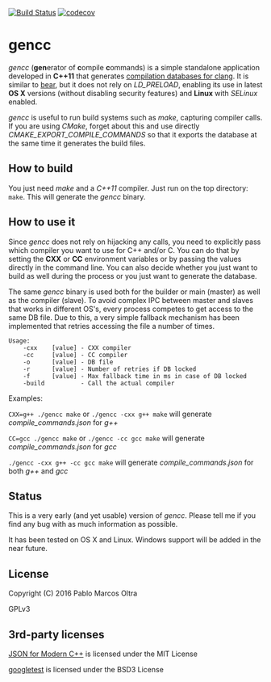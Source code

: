 [![Build Status](https://travis-ci.org/pamarcos/gencc.svg?branch=master)](https://travis-ci.org/pamarcos/gencc)
[![codecov](https://codecov.io/gh/pamarcos/gencc/branch/master/graph/badge.svg)](https://codecov.io/gh/pamarcos/gencc)

# gencc

*gencc* (**gen**erator of **c**ompile **c**ommands) is a simple standalone application developed in **C++11** that generates [compilation databases for clang](http://clang.llvm.org/docs/JSONCompilationDatabase.html). It is similar to [bear](https://github.com/rizsotto/Bear), but it does not rely on *LD_PRELOAD*, enabling its use in latest **OS X** versions (without disabling security features) and **Linux** with *SELinux* enabled.

*gencc* is useful to run build systems such as *make*, capturing compiler calls. If you are using *CMake*, forget about this and use directly *CMAKE\_EXPORT\_COMPILE\_COMMANDS* so that it exports the database at the same time it generates the build files.

## How to build

You just need *make* and a *C++11* compiler. Just run on the top directory: ```make```. This will generate the *gencc* binary.

## How to use it

Since *gencc* does not rely on hijacking any calls, you need to explicitly pass which compiler you want to use for C++ and/or C. You can do that by setting the **CXX** or **CC** environment variables or by passing the values directly in the command line. You can also decide whether you just want to build as well during the process or you just want to generate the database.

The same *gencc* binary is used both for the builder or main (master) as well as the compiler (slave). To avoid complex IPC between master and slaves that works in different OS's, every process competes to get access to the same DB file. Due to this, a very simple fallback mechanism has been implemented that retries accessing the file a number of times.

```
Usage:
	-cxx    [value] - CXX compiler
	-cc     [value] - CC compiler
	-o      [value] - DB file
	-r      [value] - Number of retries if DB locked
	-f      [value] - Max fallback time in ms in case of DB locked
	-build          - Call the actual compiler
```

Examples:

```CXX=g++ ./gencc make``` or ```./gencc -cxx g++ make``` will generate *compile_commands.json* for *g++*

```CC=gcc ./gencc make``` or ```./gencc -cc gcc make``` will generate *compile_commands.json* for *gcc*

```./gencc -cxx g++ -cc gcc make``` will generate *compile_commands.json* for both *g++* and *gcc*

## Status

This is a very early (and yet usable) version of *gencc*. Please tell me if you find any bug with as much information as possible.

It has been tested on OS X and Linux. Windows support will be added in the near future.

## License

Copyright (C) 2016 Pablo Marcos Oltra

GPLv3

## 3rd-party licenses

[JSON for Modern C++](https://github.com/nlohmann/json) is licensed under the MIT License

[googletest](https://github.com/google/googletest) is licensed under the BSD3 License

